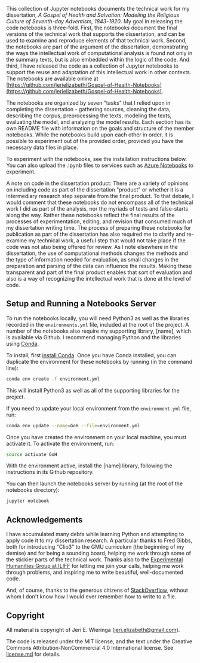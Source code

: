 <!-- 
.. date: 2018-10-01
.. slug: notebooks-overview
.. title: Notebooks for A Gospel of Health and Salvation
 -->

This collection of Jupyter notebooks documents the technical work for my dissertation, *A Gospel of Health and Salvation: Modeling the Religious Culture of Seventh-day Adventism, 1843-1920*. My goal in releasing the code notebooks is three-fold. First, the notebooks document the final versions of the technical work that supports the dissertation, and can be used to examine and reproduce elements of that technical work. Second, the notebooks are part of the argument of the dissertation, demonstrating the ways the intellectual work of computational analysis is found not only in the summary texts, but is also embedded within the logic of the code. And third, I have released the code as a collection of Jupyter notebooks to support the reuse and adaptation of this intellectual work in other contexts. The notebooks are available online at [https://github.com/jerielizabeth/Gospel-of-Health-Notebooks](https://github.com/jerielizabeth/Gospel-of-Health-Notebooks).

The notebooks are organized by seven "tasks" that I relied upon in completing the dissertation - gathering sources, cleaning the data, describing the corpus, preprocessing the texts, modeling the texts, evaluating the model, and analyzing the model results. Each section has its own README file with information on the goals and structure of the member notebooks. While the notebooks build upon each other in order, it is possible to experiment out of the provided order, provided you have the necessary data files in place.

To experiment with the notebooks, see the installation instructions below. You can also upload the .ipynb files to services such as [Azure Notebooks](https://notebooks.azure.com/) to experiment.

A note on code in the dissertation product: There are a variety of opinions on including code as part of the dissertation "product" or whether it is a intermediary research step separate from the final product. To that debate, I would comment that these notebooks do not encompass all of the technical work I did as part of the analysis, nor the myriads of tests and false-starts along the way. Rather these notebooks reflect the final results of the processes of experimentation, editing, and revision that consumed much of my dissertation writing time. The process of preparing these notebooks for publication as part of the dissertation has also required me to clarify and re-examine my technical work, a useful step that would not take place if the code was not also being offered for review. As I note elsewhere in the dissertation, the use of computational methods changes the methods and the type of information needed for evaluation, as small changes in the preparation and parsing of the data can influence the results. Making these transparent and part of the final product enables that sort of evaluation and also is a way of recognizing the intellectual work that is done at the level of code.

## Setup and Running a Notebooks Server

To run the notebooks locally, you will need Python3 as well as the libraries recorded in the `environments.yml` file, included at the root of the project. A number of the notebooks also require my supporting library, [name], which is available via Github. I recommend managing Python and the libraries using [Conda](http://conda.pydata.org). 

To install, first [install Conda](http://conda.pydata.org/docs/install/quick.html). Once you have Conda installed, you can duplicate the environment for these notebooks by running (in the command line):

```bash
conda env create -f environment.yml
```

This will install Python3 as well as all of the supporting libraries for the project. 

If you need to update your local environment from the `environment.yml` file, run:

```bash
conda env update --name=GoH --file=environment.yml
```

Once you have created the environment on your local machine, you must activate it. To activate the environment, run:

```bash
source activate GoH
```

With the environment active, install the [name] library, following the instructions in its Github repository.

You can then launch the notebooks server by running (at the root of the notebooks directory):

```bash
jupyter notebook
```

## Acknowledgements

I have accumulated many debts while learning Python and attempting to apply code it to my dissertation research. A particular thanks to Fred Gibbs, both for introducing "Clio3" to the GMU curriculum (the beginning of my demise) and for being a sounding board, helping me work through some of the stickier parts of the technical work. Thanks also to the [Experimental Humanities Group at ILIFF](http://library.iliff.edu/learning/#/humanities/) for letting me join your calls, helping me work through problems, and inspiring me to write beautiful, well-documented code. 

And, of course, thanks to the generous citizens of [StackOverflow](https://stackoverflow.com/), without whom I don't know how I would ever remember how to write to a file.

## Copyright

All material is copyright of Jeri E. Wieringa (jeri.elizabeth@gmail.com).

The code is released under the MIT license, and the text under the Creative Commons Attribution-NonCommercial 4.0 International license. See [license.md](license.md) for details.




